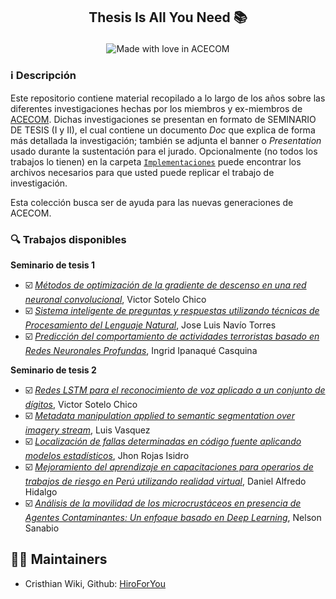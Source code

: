 <h2 align="center">
<p>Thesis Is All You Need 📚</p>
</h2>

<p align="center"> 
<img src="https://madewithlove.now.sh/af?heart=true&colorA=%23292929&colorB=%234c66e6&template=for-the-badge&text=ACECOM" alt="Made with love in ACECOM">
</p>

### ℹ️ Descripción
Este repositorio contiene material recopilado a lo largo de los años sobre las diferentes investigaciones hechas por los miembros y ex-miembros de [ACECOM](https://www.facebook.com/acecom.uni/). Dichas investigaciones se presentan en formato de SEMINARIO DE TESIS (I y II), el cual contiene un documento *Doc* que explica de forma más detallada la investigación; también se adjunta el banner o *Presentation* usado durante la sustentación para el jurado. Opcionalmente (no todos los trabajos lo tienen) en la carpeta [`Implementaciones`](./Implementaciones) puede encontrar los archivos necesarios para que usted puede replicar el trabajo de investigación.

Esta colección busca ser de ayuda para las nuevas generaciones de ACECOM.

### 🔍 Trabajos disponibles

 **Seminario de tesis 1**

- ☑️ [*Métodos de optimización de la gradiente de descenso en una red neuronal convolucional*](./Seminario_1_VictorSotelo_Presentation.pdf), Victor Sotelo Chico 
- ☑️ [*Sistema inteligente de preguntas y respuestas utilizando técnicas de Procesamiento del Lenguaje Natural*](./Seminario_1_JoseNavio_Doc.pdf), Jose Luis Navío Torres
- ☑️ [*Predicción del comportamiento de actividades terroristas basado en Redes Neuronales Profundas*](./Seminario_1_IngridIpanaque_Doc.pdf), Ingrid Ipanaqué Casquina


 **Seminario de tesis 2**

- ☑️ [*Redes LSTM para el reconocimiento de voz aplicado a un conjunto de dígitos*](./Seminario_2_VictorSotelo_Doc.pdf), Victor Sotelo Chico 
- ☑️ [*Metadata manipulation applied to semantic segmentation over imagery stream*](./Seminario_2_LuisVasquez_Presentation.pdf), Luis Vasquez
- ☑️ [*Localización de fallas determinadas en código fuente aplicando modelos estadísticos*](./Seminario_2_JhonRojas_Doc.pdf), Jhon Rojas Isidro
- ☑️ [*Mejoramiento del aprendizaje en capacitaciones para operarios de trabajos de riesgo en Perú utilizando realidad virtual*](./Seminario_2_DanielHidalgo_Doc.pdf), Daniel Alfredo Hidalgo
- ☑️ [*Análisis de la movilidad de los microcrustáceos en presencia de Agentes Contaminantes: Un enfoque basado en Deep Learning*](./Seminario_2_NelsonSanabio_Doc.pdf), Nelson Sanabio

## 👨‍💻 Maintainers
* Cristhian Wiki, Github: [HiroForYou](https://github.com/HiroForYou)

